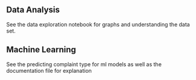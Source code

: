 ## Data Analysis 

See the data exploration notebook for graphs and understanding the data set. 

## Machine Learning

See the predicting complaint type for ml models as well as the documentation file for explanation
